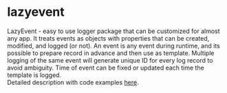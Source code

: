 # lazyevent
LazyEvent - easy to use logger package that can be
customized for almost any app. It treats events as objects with properties that can
                                    be created, modified, and logged (or not). An event is any event during runtime,
                                    and its possible to prepare
                                    record in advance and then use as template. Multiple logging
                                    of the same event will generate unique ID for every log record to avoid ambiguity.
                                    Time of event can be fixed or updated each time the template is logged.
<br>
Detailed description with code examples [here](https://lazybark.dev/go-helpers/#npt).
